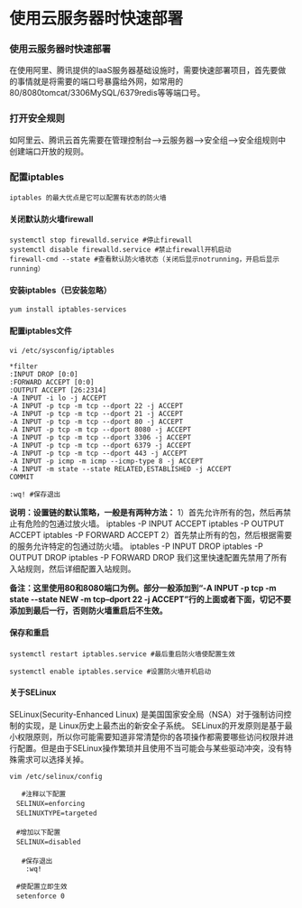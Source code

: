 # 使用云服务器时快速部署

### 使用云服务器时快速部署


在使用阿里、腾讯提供的IaaS服务器基础设施时，需要快速部署项目，首先要做的事情就是将需要的端口号暴露给外网，如常用的80/8080tomcat/3306MySQL/6379redis等等端口号。


### 打开安全规则


如阿里云、腾讯云首先需要在管理控制台–>云服务器–>安全组–>安全组规则中创建端口开放的规则。


### 配置iptables


```
iptables 的最大优点是它可以配置有状态的防火墙
```


#### 关闭默认防火墙firewall


```
systemctl stop firewalld.service #停止firewall
systemctl disable firewalld.service #禁止firewall开机启动
firewall-cmd --state #查看默认防火墙状态（关闭后显示notrunning，开启后显示running）
```


#### 安装iptables（已安装忽略）


```
yum install iptables-services
```


#### 配置iptables文件


```
vi /etc/sysconfig/iptables

*filter
:INPUT DROP [0:0]
:FORWARD ACCEPT [0:0]
:OUTPUT ACCEPT [26:2314]
-A INPUT -i lo -j ACCEPT
-A INPUT -p tcp -m tcp --dport 22 -j ACCEPT
-A INPUT -p tcp -m tcp --dport 21 -j ACCEPT
-A INPUT -p tcp -m tcp --dport 80 -j ACCEPT
-A INPUT -p tcp -m tcp --dport 8080 -j ACCEPT
-A INPUT -p tcp -m tcp --dport 3306 -j ACCEPT
-A INPUT -p tcp -m tcp --dport 6379 -j ACCEPT
-A INPUT -p tcp -m tcp --dport 443 -j ACCEPT
-A INPUT -p icmp -m icmp --icmp-type 8 -j ACCEPT
-A INPUT -m state --state RELATED,ESTABLISHED -j ACCEPT
COMMIT

:wq! #保存退出
```


**说明：设置链的默认策略，一般是有两种方法：**
1）首先允许所有的包，然后再禁止有危险的包通过放火墙。
iptables -P INPUT ACCEPT
iptables -P OUTPUT ACCEPT
iptables -P FORWARD ACCEPT
2）首先禁止所有的包，然后根据需要的服务允许特定的包通过防火墙。
iptables -P INPUT DROP
iptables -P OUTPUT DROP
iptables -P FORWARD DROP
我们这里快速配置先禁用了所有入站规则，然后详细配置入站规则。


**备注：这里使用80和8080端口为例。部分一般添加到“-A INPUT -p tcp -m state --state NEW -m tcp–dport 22 -j ACCEPT”行的上面或者下面，切记不要添加到最后一行，否则防火墙重启后不生效。**


#### 保存和重启


```
systemctl restart iptables.service #最后重启防火墙使配置生效

systemctl enable iptables.service #设置防火墙开机启动
```


#### 关于SELinux


SELinux(Security-Enhanced Linux) 是美国国家安全局（NSA）对于强制访问控制的实现，是 Linux历史上最杰出的新安全子系统。
SELinux的开发原则是基于最小权限原则，所以你可能需要知道非常清楚你的各项操作都需要哪些访问权限并进行配置。但是由于SELinux操作繁琐并且使用不当可能会与某些驱动冲突，没有特殊需求可以选择关掉。


```
vim /etc/selinux/config

   #注释以下配置 
　SELINUX=enforcing 
　SELINUXTYPE=targeted 
　 
　#增加以下配置 
　SELINUX=disabled 
　
   #保存退出
    :wq!   

　#使配置立即生效 
　setenforce 0
```

